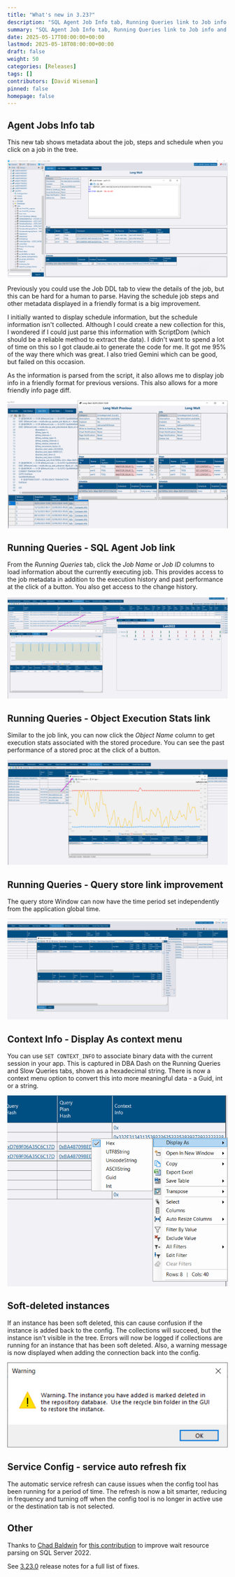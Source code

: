 ```yaml
---
title: "What's new in 3.23?"
description: "SQL Agent Job Info tab, Running Queries link to Job info and Object Execution Stats...and more."
summary: "SQL Agent Job Info tab, Running Queries link to Job info and Object Execution Stats...and more."
date: 2025-05-17T08:00:00+00:00
lastmod: 2025-05-18T08:00:00+00:00
draft: false
weight: 50
categories: [Releases]
tags: []
contributors: [David Wiseman]
pinned: false
homepage: false
---
```

## Agent Jobs Info tab

This new tab shows metadata about the job, steps and schedule when you click on a job in the tree.

[![SQL Agent Job Info tab in DBA Dash](job-info.png)](job-info.png)

Previously you could use the Job DDL tab to view the details of the job, but this can be hard for a human to parse.  Having the schedule job steps and other metadata displayed in a friendly format is a big improvement.

I initially wanted to display schedule information, but the schedule information isn't collected.  Although I could create a new collection for this, I wondered if I could just parse this information with ScriptDom (which should be a reliable method to extract the data).  I didn't want to spend a lot of time on this so I got claude.ai to generate the code for me.  It got me 95% of the way there which was great.  I also tried Gemini which can be good, but failed on this occasion.

As the information is parsed from the script, it also allows me to display job info in a friendly format for previous versions.  This also allows for a more friendly info page diff.

[![Agent Job DDL History](agent-job-ddl.png)](agent-job-ddl.png)

## Running Queries - SQL Agent Job link

From the *Running Queries* tab, click the *Job Name* or *Job ID* columns to load information about the currently executing job.  This provides access to the job metadata in addition to the execution history and past performance at the click of a button.  You also get access to the change history.

[![Running Queries - SQL Agent Job Link](running-queries-sql-agent-job.png)](running-queries-sql-agent-job.png)

## Running Queries - Object Execution Stats link

Similar to the job link, you can now click the *Object Name* column to get execution stats associated with the stored procedure.  You can see the past performance of a stored proc at the click of a button.

[![Running Queries - Object Execution Stats link](running-queries-object-execution-stats.png)](running-queries-object-execution-stats.png)

## Running Queries - Query store link improvement

The query store Window can now have the time period set independently from the application global time.

[![Query Store](query-store.png)](query-store.png)

## Context Info - Display As context menu

You can use `SET CONTEXT_INFO` to associate binary data with the current session in your app.  This is captured in DBA Dash on the Running Queries and Slow Queries tabs, shown as a hexadecimal string.  There is now a context menu option to convert this into more meaningful data - a Guid, int or a string.

[![Context Info](context-info.png)](context-info.png)

## Soft-deleted instances

If an instance has been soft deleted, this can cause confusion if the instance is added back to the config.  The collections will succeed, but the instance isn't visible in the tree.  Errors will now be logged if collections are running for an instance that has been soft deleted.  Also, a warning message is now displayed when adding the connection back into the config.

![Soft deleted instance warning](soft-deleted-instance.png)

## Service Config - service auto refresh fix

The automatic service refresh can cause issues when the config tool has been running for a period of time.  The refresh is now a bit smarter, reducing in frequency and turning off when the config tool is no longer in active use or the destination tab is not selected.

## Other

Thanks to [Chad Baldwin](https://github.com/chadbaldwin) for [this contribution](https://github.com/trimble-oss/dba-dash/pull/1371) to improve wait resource parsing on SQL Server 2022.

See [3.23.0](https://github.com/trimble-oss/dba-dash/releases/tag/3.23.0) release notes for a full list of fixes.

